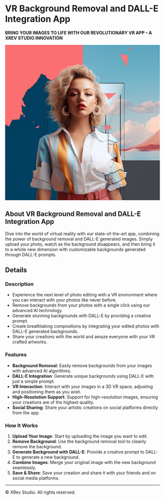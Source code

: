 # VR Background Removal and DALL-E Integration App

**BRING YOUR IMAGES TO LIFE WITH OUR REVOLUTIONARY VR APP – A XREV STUDIO INNOVATION**

![VR DALL-E App Banner](images/dalle.png)

## About VR Background Removal and DALL-E Integration App

Dive into the world of virtual reality with our state-of-the-art app, combining the power of background removal and DALL-E generated images. Simply upload your photo, watch as the background disappears, and then bring it to a whole new dimension with customizable backgrounds generated through DALL-E prompts.

## Details

### Description

- Experience the next level of photo editing with a VR environment where you can interact with your photos like never before.
- Remove backgrounds from your photos with a single click using our advanced AI technology.
- Generate stunning backgrounds with DALL-E by providing a creative prompt.
- Create breathtaking compositions by integrating your edited photos with DALL-E generated backgrounds.
- Share your creations with the world and amaze everyone with your VR crafted artworks.

### Features

- **Background Removal**: Easily remove backgrounds from your images with advanced AI algorithms.
- **DALL-E Integration**: Generate unique backgrounds using DALL-E with just a simple prompt.
- **VR Interaction**: Interact with your images in a 3D VR space, adjusting and positioning them as you wish.
- **High-Resolution Support**: Support for high-resolution images, ensuring your creations are of the highest quality.
- **Social Sharing**: Share your artistic creations on social platforms directly from the app.

### How It Works

1. **Upload Your Image**: Start by uploading the image you want to edit.
2. **Remove Background**: Use the background removal tool to cleanly remove the background.
3. **Generate Background with DALL-E**: Provide a creative prompt to DALL-E to generate a new background.
4. **Combine Images**: Merge your original image with the new background seamlessly.
5. **Save & Share**: Save your creation and share it with your friends and on social media platforms.



---

© XRev Studio. All rights reserved.
